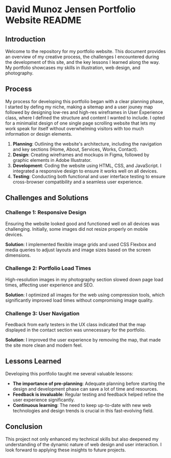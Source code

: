 
# David Munoz Jensen Portfolio Website README

## Introduction
Welcome to the repository for my portfolio website. This document provides an overview of my creative process, the challenges I encountered during the development of this site, and the key lessons I learned along the way. My portfolio showcases my skills in illustration, web design, and photography.

## Process
My process for developing this portfolio began with a clear planning phase, I started by defing my niche, making a sitemap and a user jouney map followed by designing low-res and high-res wireframes in User Experience class, where I defined the structure and content I wanted to include. I opted for a minimalist design of one single page scrolling website that lets my work speak for itself without overwhelming visitors with too much information or design elements.

1. **Planning**: Outlining the website's architecture, including the navigation and key sections (Home, About, Services, Works, Contact).
2. **Design**: Creating wireframes and mockups in Figma, followed by graphic elements in Adobe Illustrator.
3. **Development**: Coding the website using HTML, CSS, and JavaScript. I integrated a responsive design to ensure it works well on all devices.
4. **Testing**: Conducting both functional and user interface testing to ensure cross-browser compatibility and a seamless user experience.

## Challenges and Solutions
### Challenge 1: Responsive Design
Ensuring the website looked good and functioned well on all devices was challenging. Initially, some images did not resize properly on mobile devices.

**Solution**: I implemented flexible image grids and used CSS Flexbox and media queries to adjust layouts and image sizes based on the screen dimensions.

### Challenge 2: Portfolio Load Times
High-resolution images in my photography section slowed down page load times, affecting user experience and SEO.

**Solution**: I optimized all images for the web using compression tools, which significantly improved load times without compromising image quality.

### Challenge 3: User Navigation
Feedback from early testers in the UX class indicated that the map displayed in the contact section was unnecessary for the portfolio.

**Solution**: I improved the user experience by removing the map, that made the site more clean and modern feel.

## Lessons Learned
Developing this portfolio taught me several valuable lessons:
- **The importance of pre-planning**: Adequate planning before starting the design and development phase can save a lot of time and resources.
- **Feedback is invaluable**: Regular testing and feedback helped refine the user experience significantly.
- **Continuous learning**: The need to keep up-to-date with new web technologies and design trends is crucial in this fast-evolving field.

## Conclusion
This project not only enhanced my technical skills but also deepened my understanding of the dynamic nature of web design and user interaction. I look forward to applying these insights to future projects.
